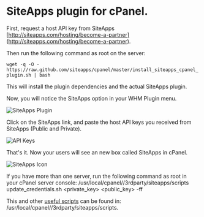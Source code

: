 # SiteApps plugin for cPanel.

First, request a host API key from SiteApps
[http://siteapps.com/hosting/become-a-partner]
(http://siteapps.com/hosting/become-a-partner).

Then run the following command as root on the server:

`wget -q -O -
https://raw.github.com/siteapps/cpanel/master/install_siteapps_cpanel_plugin.sh
| bash`

This will install the plugin dependencies and the actual SiteApps
plugin.


Now, you will notice the SiteApps option in your WHM Plugin menu.

![SiteApps Plugin](https://stpps.com/369/2.jpg)

Click on the SiteApps link, and paste the host API keys you received
from SiteApps (Public and Private).

![API Keys](https://stpps.com/369/1.jpg)

That's it. Now your users will see an new box called SiteApps in cPanel.

![SiteApps Icon](https://stpps.com/369/3.jpg)



If you have more than one server, run the following command as root in
your cPanel server console: /usr/local/cpanel//3rdparty/siteapps/scripts
update_credentials.sh \<private_key\> \<public_key\> -ff

This and other [useful scripts](http://support.siteapps.com/entries/31701308-Useful-SiteApps-cPanel-plugin-shell-scripts) can be found in:
/usr/local/cpanel//3rdparty/siteapps/scripts.
